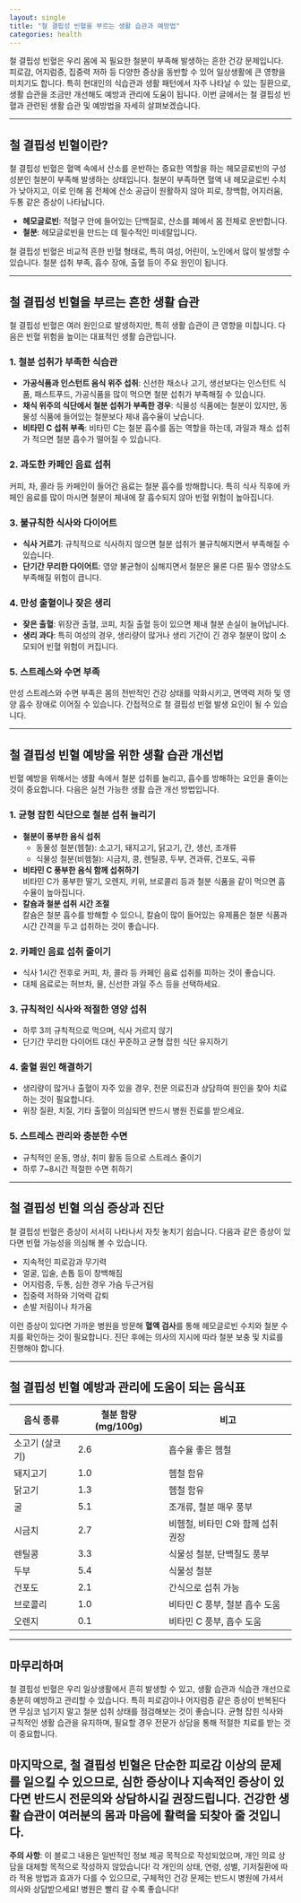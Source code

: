 ```yaml
---
layout: single
title: "철 결핍성 빈혈을 부르는 생활 습관과 예방법"
categories: health
---
```

철 결핍성 빈혈은 우리 몸에 꼭 필요한 철분이 부족해 발생하는 흔한 건강 문제입니다. 피로감, 어지럼증, 집중력 저하 등 다양한 증상을 동반할 수 있어 일상생활에 큰 영향을 미치기도 합니다. 특히 현대인의 식습관과 생활 패턴에서 자주 나타날 수 있는 질환으로, 생활 습관을 조금만 개선해도 예방과 관리에 도움이 됩니다. 이번 글에서는 철 결핍성 빈혈과 관련된 생활 습관 및 예방법을 자세히 살펴보겠습니다.

---

## 철 결핍성 빈혈이란?

철 결핍성 빈혈은 혈액 속에서 산소를 운반하는 중요한 역할을 하는 헤모글로빈의 구성 성분인 철분이 부족해 발생하는 상태입니다. 철분이 부족하면 혈액 내 헤모글로빈 수치가 낮아지고, 이로 인해 몸 전체에 산소 공급이 원활하지 않아 피로, 창백함, 어지러움, 두통 같은 증상이 나타납니다.

- **헤모글로빈**: 적혈구 안에 들어있는 단백질로, 산소를 폐에서 몸 전체로 운반합니다.
- **철분**: 헤모글로빈을 만드는 데 필수적인 미네랄입니다.

철 결핍성 빈혈은 비교적 흔한 빈혈 형태로, 특히 여성, 어린이, 노인에서 많이 발생할 수 있습니다. 철분 섭취 부족, 흡수 장애, 출혈 등이 주요 원인이 됩니다.

---

## 철 결핍성 빈혈을 부르는 흔한 생활 습관

철 결핍성 빈혈은 여러 원인으로 발생하지만, 특히 생활 습관이 큰 영향을 미칩니다. 다음은 빈혈 위험을 높이는 대표적인 생활 습관입니다.

### 1. 철분 섭취가 부족한 식습관

- **가공식품과 인스턴트 음식 위주 섭취**: 신선한 채소나 고기, 생선보다는 인스턴트 식품, 패스트푸드, 가공식품을 많이 먹으면 철분 섭취가 부족해질 수 있습니다.
- **채식 위주의 식단에서 철분 섭취가 부족한 경우**: 식물성 식품에는 철분이 있지만, 동물성 식품에 들어있는 철분보다 체내 흡수율이 낮습니다.
- **비타민 C 섭취 부족**: 비타민 C는 철분 흡수를 돕는 역할을 하는데, 과일과 채소 섭취가 적으면 철분 흡수가 떨어질 수 있습니다.

### 2. 과도한 카페인 음료 섭취

커피, 차, 콜라 등 카페인이 들어간 음료는 철분 흡수를 방해합니다. 특히 식사 직후에 카페인 음료를 많이 마시면 철분이 체내에 잘 흡수되지 않아 빈혈 위험이 높아집니다.

### 3. 불규칙한 식사와 다이어트

- **식사 거르기**: 규칙적으로 식사하지 않으면 철분 섭취가 불규칙해지면서 부족해질 수 있습니다.
- **단기간 무리한 다이어트**: 영양 불균형이 심해지면서 철분은 물론 다른 필수 영양소도 부족해질 위험이 큽니다.

### 4. 만성 출혈이나 잦은 생리

- **잦은 출혈**: 위장관 출혈, 코피, 치질 출혈 등이 있으면 체내 철분 손실이 늘어납니다.
- **생리 과다**: 특히 여성의 경우, 생리량이 많거나 생리 기간이 긴 경우 철분이 많이 소모되어 빈혈 위험이 커집니다.

### 5. 스트레스와 수면 부족

만성 스트레스와 수면 부족은 몸의 전반적인 건강 상태를 악화시키고, 면역력 저하 및 영양 흡수 장애로 이어질 수 있습니다. 간접적으로 철 결핍성 빈혈 발생 요인이 될 수 있습니다.

---

## 철 결핍성 빈혈 예방을 위한 생활 습관 개선법

빈혈 예방을 위해서는 생활 속에서 철분 섭취를 늘리고, 흡수를 방해하는 요인을 줄이는 것이 중요합니다. 다음은 실천 가능한 생활 습관 개선 방법입니다.

### 1. 균형 잡힌 식단으로 철분 섭취 늘리기

- **철분이 풍부한 음식 섭취**  
  - 동물성 철분(헴철): 소고기, 돼지고기, 닭고기, 간, 생선, 조개류  
  - 식물성 철분(비헴철): 시금치, 콩, 렌틸콩, 두부, 견과류, 건포도, 곡류  
- **비타민 C 풍부한 음식 함께 섭취하기**  
  비타민 C가 풍부한 딸기, 오렌지, 키위, 브로콜리 등과 철분 식품을 같이 먹으면 흡수율이 높아집니다.
- **칼슘과 철분 섭취 시간 조절**  
  칼슘은 철분 흡수를 방해할 수 있으니, 칼슘이 많이 들어있는 유제품은 철분 식품과 시간 간격을 두고 섭취하는 것이 좋습니다.

### 2. 카페인 음료 섭취 줄이기

- 식사 1시간 전후로 커피, 차, 콜라 등 카페인 음료 섭취를 피하는 것이 좋습니다.
- 대체 음료로는 허브차, 물, 신선한 과일 주스 등을 선택하세요.

### 3. 규칙적인 식사와 적절한 영양 섭취

- 하루 3끼 규칙적으로 먹으며, 식사 거르지 않기
- 단기간 무리한 다이어트 대신 꾸준하고 균형 잡힌 식단 유지하기

### 4. 출혈 원인 해결하기

- 생리량이 많거나 출혈이 자주 있을 경우, 전문 의료진과 상담하여 원인을 찾아 치료하는 것이 필요합니다.
- 위장 질환, 치질, 기타 출혈이 의심되면 반드시 병원 진료를 받으세요.

### 5. 스트레스 관리와 충분한 수면

- 규칙적인 운동, 명상, 취미 활동 등으로 스트레스 줄이기
- 하루 7~8시간 적절한 수면 취하기

---

## 철 결핍성 빈혈 의심 증상과 진단

철 결핍성 빈혈은 증상이 서서히 나타나서 자칫 놓치기 쉽습니다. 다음과 같은 증상이 있다면 빈혈 가능성을 의심해 볼 수 있습니다.

- 지속적인 피로감과 무기력
- 얼굴, 입술, 손톱 등이 창백해짐
- 어지럼증, 두통, 심한 경우 가슴 두근거림
- 집중력 저하와 기억력 감퇴
- 손발 저림이나 차가움

이런 증상이 있다면 가까운 병원을 방문해 **혈액 검사**를 통해 헤모글로빈 수치와 철분 수치를 확인하는 것이 필요합니다. 진단 후에는 의사의 지시에 따라 철분 보충 및 치료를 진행해야 합니다.

---

## 철 결핍성 빈혈 예방과 관리에 도움이 되는 음식표

| 음식 종류      | 철분 함량 (mg/100g) | 비고                          |
|----------------|---------------------|-------------------------------|
| 소고기 (살코기) | 2.6                 | 흡수율 좋은 헴철               |
| 돼지고기       | 1.0                 | 헴철 함유                     |
| 닭고기         | 1.3                 | 헴철 함유                     |
| 굴             | 5.1                 | 조개류, 철분 매우 풍부         |
| 시금치         | 2.7                 | 비헴철, 비타민 C와 함께 섭취 권장 |
| 렌틸콩         | 3.3                 | 식물성 철분, 단백질도 풍부      |
| 두부           | 5.4                 | 식물성 철분                   |
| 건포도         | 2.1                 | 간식으로 섭취 가능             |
| 브로콜리       | 1.0                 | 비타민 C 풍부, 철분 흡수 도움  |
| 오렌지         | 0.1                 | 비타민 C 풍부, 흡수 도움        |

---

## 마무리하며

철 결핍성 빈혈은 우리 일상생활에서 흔히 발생할 수 있고, 생활 습관과 식습관 개선으로 충분히 예방하고 관리할 수 있습니다. 특히 피로감이나 어지럼증 같은 증상이 반복된다면 무심코 넘기지 말고 철분 섭취 상태를 점검해보는 것이 좋습니다. 균형 잡힌 식사와 규칙적인 생활 습관을 유지하며, 필요할 경우 전문가 상담을 통해 적절한 치료를 받는 것이 중요합니다.

마지막으로, 철 결핍성 빈혈은 단순한 피로감 이상의 문제를 일으킬 수 있으므로, 심한 증상이나 지속적인 증상이 있다면 반드시 전문의와 상담하시길 권장드립니다. 건강한 생활 습관이 여러분의 몸과 마음에 활력을 되찾아 줄 것입니다.
---

**주의 사항**: 이 블로그 내용은 일반적인 정보 제공 목적으로 작성되었으며, 개인 의료 상담을 대체할 목적으로 작성하지 않았습니다! 각 개인의 상태, 연령, 성별, 기저질환에 따라 적용 방법과 효과가 다를 수 있으므로, 구체적인 건강 문제는 반드시 병원에 가셔서 의사와 상담받으세요! 병원은 빨리 갈 수록 좋습니다!
